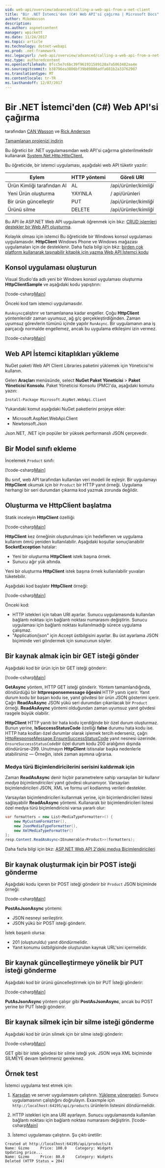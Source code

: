 ```yaml
---
uid: web-api/overview/advanced/calling-a-web-api-from-a-net-client
title: "Bir .NET İstemci'den (C#) Web API'si çağırma | Microsoft Docs"
author: MikeWasson
description: 
ms.author: aspnetcontent
manager: wpickett
ms.date: 11/24/2017
ms.topic: article
ms.technology: dotnet-webapi
ms.prod: .net-framework
msc.legacyurl: /web-api/overview/advanced/calling-a-web-api-from-a-net-client
msc.type: authoredcontent
ms.openlocfilehash: 8fcc5e7c6bc39f961931589128a7a5863482aa4e
ms.sourcegitcommit: b38796ea3806bf39b89806adfa681b2a33762907
ms.translationtype: MT
ms.contentlocale: tr-TR
ms.lasthandoff: 12/07/2017
---
```

<a name="call-a-web-api-from-a-net-client-c"></a>Bir .NET İstemci'den (C#) Web API'si çağırma
====================
tarafından [CAN Wasson](https://github.com/MikeWasson) ve [Rick Anderson](https://twitter.com/RickAndMSFT)

[Tamamlanan projenizi indirin](https://github.com/aspnet/Docs/tree/master/aspnet/web-api/overview/advanced/calling-a-web-api-from-a-net-client/sample)

Bu öğretici bir .NET uygulamasından web API'si çağırma gösterilmektedir kullanarak [System.Net.Http.HttpClient.](https://msdn.microsoft.com/en-us/library/system.net.http.httpclient(v=vs.110).aspx)

Bu öğreticide, bir istemci uygulaması, aşağıdaki web API tüketir yazılır:

| Eylem | HTTP yöntemi | Göreli URI |
| --- | --- | --- |
| Ürün Kimliği tarafından Al | AL | /api/ürünler/*kimliği* |
| Yeni Ürün oluşturma | YAYINLA | / api/ürünleri |
| Bir ürün güncelleştir | PUT | /api/ürünler/*kimliği* |
| Ürünü silme | DELETE | /api/ürünler/*kimliği* |

Bu API ile ASP.NET Web API uygulamak öğrenmek için bkz: [CRUD işlemleri destekler bir Web API oluşturma](xref:web-api/overview/getting-started-with-aspnet-web-api/tutorial-your-first-web-api
).

Kolaylık olması için istemci Bu öğreticide bir Windows konsol uygulaması uygulamasıdır. **HttpClient** Windows Phone ve Windows mağazası uygulamaları için de desteklenir. Daha fazla bilgi için bkz: [birden çok platform kullanarak taşınabilir kitaplık için yazma Web API İstemci kodu](https://blogs.msdn.com/b/webdev/archive/2013/07/19/writing-web-api-client-code-for-multiple-platforms-using-portable-libraries.aspx)

<a id="CreateConsoleApp"></a>
## <a name="create-the-console-application"></a>Konsol uygulaması oluşturun

Visual Studio'da adlı yeni bir Windows konsol uygulaması oluşturma **HttpClientSample** ve aşağıdaki kodu yapıştırın:

[!code-csharp[Main](calling-a-web-api-from-a-net-client/sample/client/Program.cs?name=snippet_all)]

Önceki kod tam istemci uygulamasıdır.

`RunAsync`çalıştırır ve tamamlanana kadar engeller. Çoğu **HttpClient** yöntemleridir zaman uyumsuz, ağ g/ç gerçekleştirdiğinden. Zaman uyumsuz görevlerin tümünü içinde yapılır `RunAsync`. Bir uygulamanın ana iş parçacığı normalde engellemez, ancak bu uygulama etkileşimi izin vermez.

[!code-csharp[Main](calling-a-web-api-from-a-net-client/sample/client/Program.cs?name=snippet_run)]

<a id="InstallClientLib"></a>
## <a name="install-the-web-api-client-libraries"></a>Web API İstemci kitaplıkları yükleme

NuGet paketi Web API Client Libraries paketini yüklemek için Yöneticisi'ni kullanın.

Gelen **Araçları** menüsünde, select **NuGet Paket Yöneticisi** > **Paket Yöneticisi Konsolu**. Paket Yöneticisi Konsolu (PMC)'da, aşağıdaki komutu yazın:

`Install-Package Microsoft.AspNet.WebApi.Client`

Yukarıdaki komut aşağıdaki NuGet paketlerini projeye ekler:

* Microsoft.AspNet.WebApi.Client
* Newtonsoft.Json

Json.NET, .NET için popüler bir yüksek performanslı JSON çerçevedir.

<a id="AddModelClass"></a>
## <a name="add-a-model-class"></a>Bir Model sınıfı ekleme

İncelemek `Product` sınıfı:

[!code-csharp[Main](calling-a-web-api-from-a-net-client/sample/client/Program.cs?name=snippet_prod)]

Bu sınıf, web API tarafından kullanılan veri modeli ile eşleşir. Bir uygulamayı **HttpClient** okumak için bir `Product` bir HTTP yanıt örneği. Uygulama herhangi bir seri durumdan çıkarma kod yazmak zorunda değildir.

<a id="InitClient"></a>
## <a name="create-and-initialize-httpclient"></a>Oluşturma ve HttpClient başlatma

Statik inceleyin **HttpClient** özelliği:

[!code-csharp[Main](calling-a-web-api-from-a-net-client/sample/client/Program.cs?name=snippet_HttpClient)]

**HttpClient** kez örneğinin oluşturulması için hedeflenen ve uygulama kullanım ömrü yeniden kullanılabilir. Aşağıdaki koşullar sonuçlanabilir **SocketException** hatalar:

* Yeni bir oluşturma **HttpClient** istek başına örnek.
* Sunucu ağır yük altında.

Yeni bir oluşturma **HttpClient** istek başına örnek kullanılabilir yuvaları tüketebilir.

Aşağıdaki kod başlatır **HttpClient** örneği:

[!code-csharp[Main](calling-a-web-api-from-a-net-client/sample/client/Program.cs?name=snippet5)]

Önceki kod:

* HTTP istekleri için taban URI ayarlar. Sunucu uygulamasında kullanılan bağlantı noktası için bağlantı noktası numarasını değiştirin. Sunucu uygulaması için bağlantı noktası kullanılmadığı sürece uygulama çalışmaz.
* "Application/json" için Accept üstbilgisini ayarlar. Bu üst ayarlama JSON biçiminde veri göndermek için sunucunun söyler.

<a id="GettingResource"></a>
## <a name="send-a-get-request-to-retrieve-a-resource"></a>Bir kaynak almak için bir GET isteği gönder

Aşağıdaki kod bir ürün için bir GET isteği gönderir:

[!code-csharp[Main](calling-a-web-api-from-a-net-client/sample/client/Program.cs?name=snippet_GetProductAsync)]

**GetAsync** yöntem, HTTP GET isteği gönderir. Yöntem tamamlandığında, döndürdüğü bir **httpresponsemessage öğesini** HTTP yanıtı içerir. Yanıt durum kodu bir başarı kodu ise, yanıt gövdesi bir ürün JSON gösterimi içerir. Çağrı **ReadAsAsync** JSON yükü seri durumdan çıkarılacak bir `Product` örneği. **ReadAsAsync** yöntemi olduğundan zaman uyumsuz yanıt gövdesi rasgele büyük olabilir.

**HttpClient** HTTP yanıtı bir hata kodu içerdiğinde bir özel durum oluşturmaz. Bunun yerine, **IsSuccessStatusCode** özelliği **false** durumu hata kodu ise. HTTP hata kodları özel durumlar olarak işlemek tercih ederseniz, çağrı [HttpResponseMessage.EnsureSuccessStatusCode](https://msdn.microsoft.com/en-us/library/system.net.http.httpresponsemessage.ensuresuccessstatuscode(v=vs.110).aspx) yanıt nesnesi üzerinde. `EnsureSuccessStatusCode`bir özel durum kodu 200 aralığının dışında döndürürse&ndash;299. Unutmayın **HttpClient** istisnalar başka nedenlerle atabilirsiniz &mdash; Örneğin, istek zaman aşımına uğrarsa.

<a id="MediaTypeFormatters"></a>
### <a name="media-type-formatters-to-deserialize"></a>Medya türü Biçimlendiricilerini serisini kaldırmak için

Zaman **ReadAsAsync** denir hiçbir parametrelere sahip varsayılan bir kullanır *medya biçimlendiricileri* yanıt gövdesi okunamıyor. Varsayılan biçimlendiricileri JSON, XML ve formu url kodlanmış verileri destekler.

Varsayılan biçimlendiricileri kullanmak yerine, için biçimlendiricileri listesi sağlayabilir **ReadAsAsync** yöntemi.  Kullanarak bir biçimlendiricileri listesi özel medya türü biçimlendiricisi varsa yararlı olur:

```csharp
var formatters = new List<MediaTypeFormatter>() {
    new MyCustomFormatter(),
    new JsonMediaTypeFormatter(),
    new XmlMediaTypeFormatter()
};
resp.Content.ReadAsAsync<IEnumerable<Product>>(formatters);
```

Daha fazla bilgi için bkz: [ASP.NET Web API 2'deki medya Biçimlendiricileri](../formats-and-model-binding/media-formatters.md)

## <a name="sending-a-post-request-to-create-a-resource"></a>Bir kaynak oluşturmak için bir POST isteği gönderme

Aşağıdaki kodu içeren bir POST isteği gönderir bir `Product` JSON biçiminde örneği:

[!code-csharp[Main](calling-a-web-api-from-a-net-client/sample/client/Program.cs?name=snippet_CreateProductAsync)]

**PostAsJsonAsync** yöntemi:

* JSON nesneyi serileştirir.
* JSON yükü bir POST isteği gönderir.

İstek başarılı olursa:

* 201 (oluşturuldu) yanıt döndürmelidir.
* Yanıt konumu üstbilgisinde oluşturulan kaynak URL'sini içermelidir.

<a id="PuttingResource"></a>
## <a name="sending-a-put-request-to-update-a-resource"></a>Bir kaynak güncelleştirmeye yönelik bir PUT isteği gönderme

Aşağıdaki kod bir ürünü güncelleştirmek için bir PUT İsteği gönderir:

[!code-csharp[Main](calling-a-web-api-from-a-net-client/sample/client/Program.cs?name=snippet_UpdateProductAsync)]

**PutAsJsonAsync** yöntem çalışır gibi **PostAsJsonAsync**, ancak bu POST yerine bir PUT İsteği gönderir.

<a id="DeletingResource"></a>
## <a name="sending-a-delete-request-to-delete-a-resource"></a>Bir kaynak silmek için bir silme isteği gönderme

Aşağıdaki kod bir ürün silmek için bir silme isteği gönderir:

[!code-csharp[Main](calling-a-web-api-from-a-net-client/sample/client/Program.cs?name=snippet_DeleteProductAsync)]

GET gibi bir istek gövdesi bir silme isteği yok. JSON veya XML biçiminde SİLMEYE devam belirtmeniz gerekmez.

## <a name="test-the-sample"></a>Örnek test

İstemci uygulama test etmek için:

1. [Karşıdan](https://github.com/aspnet/Docs/tree/master/aspnet/web-api/overview/advanced/calling-a-web-api-from-a-net-client/samples/server) ve server uygulamasını çalıştırın. [Yükleme yönergeleri](https://docs.microsoft.com/en-us/aspnet/core/tutorials/#how-to-download-a-sample). Sunucu uygulamasının çalıştığını doğrulayın. Exaxmple için `http://localhost:64195/api/products` ürünlerin listesini döndürmelidir.
2. HTTP istekleri için ana URI ayarlayın. Sunucu uygulamasında kullanılan bağlantı noktası için bağlantı noktası numarasını değiştirin.
    [!code-csharp[Main](calling-a-web-api-from-a-net-client/sample/client/Program.cs?name=snippet5&highlight=2)]

3. İstemci uygulaması çalıştırın. Şu çıktı üretilir:

 ```console
 Created at http://localhost:64195/api/products/4
Name: Gizmo     Price: 100.0    Category: Widgets
Updating price...
Name: Gizmo     Price: 80.0     Category: Widgets
Deleted (HTTP Status = 204)
```
